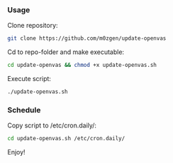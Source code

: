 ### Usage
Clone repository:
```bash
git clone https://github.com/m0zgen/update-openvas
```

Cd to repo-folder and make executable:
```bash
cd update-openvas && chmod +x update-openvas.sh
```

Execute script:
```bash
./update-openvas.sh
```

### Schedule
Copy script to /etc/cron.daily/:
```bash
cd update-openvas.sh /etc/cron.daily/
```
Enjoy!